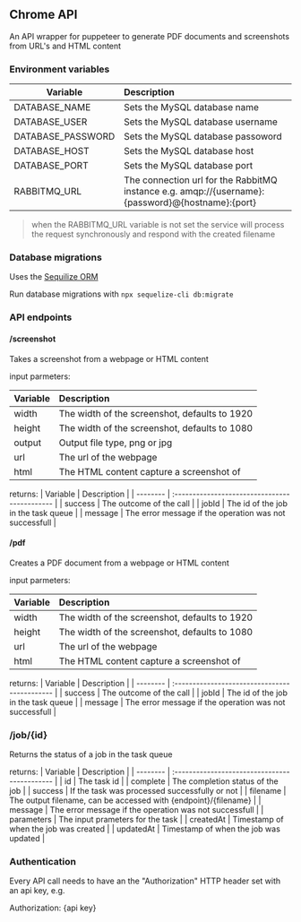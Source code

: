 ## Chrome API

An API wrapper for puppeteer to generate PDF documents and screenshots from URL's and HTML content

### Environment variables

| Variable          | Description                                                                                      |
| ----------------- | :----------------------------------------------------------------------------------------------- |
| DATABASE_NAME     | Sets the MySQL database name                                                                     |
| DATABASE_USER     | Sets the MySQL database username                                                                 |
| DATABASE_PASSWORD | Sets the MySQL database passoword                                                                |
| DATABASE_HOST     | Sets the MySQL database host                                                                     |
| DATABASE_PORT     | Sets the MySQL database port                                                                     |
| RABBITMQ_URL      | The connection url for the RabbitMQ instance e.g. amqp://{username}:{password}@{hostname}:{port} |

> when the RABBITMQ_URL variable is not set the service will process the request synchronously and respond with the created filename

### Database migrations

Uses the [Sequilize ORM](https://sequelize.org)

Run database migrations with
`npx sequelize-cli db:migrate`

### API endpoints

#### /screenshot

Takes a screenshot from a webpage or HTML content

input parmeters:

| Variable | Description                                   |
| -------- | :-------------------------------------------- |
| width    | The width of the screenshot, defaults to 1920 |
| height   | The width of the screenshot, defaults to 1080 |
| output   | Output file type, png or jpg                  |
| url      | The url of the webpage                        |
| html     | The HTML content capture a screenshot of      |

returns:
| Variable | Description |
| -------- | :-------------------------------------------- |
| success | The outcome of the call |
| jobId | The id of the job in the task queue |
| message | The error message if the operation was not successfull |

#### /pdf

Creates a PDF document from a webpage or HTML content

input parmeters:

| Variable | Description                                   |
| -------- | :-------------------------------------------- |
| width    | The width of the screenshot, defaults to 1920 |
| height   | The width of the screenshot, defaults to 1080 |
| url      | The url of the webpage                        |
| html     | The HTML content capture a screenshot of      |

returns:
| Variable | Description |
| -------- | :-------------------------------------------- |
| success | The outcome of the call |
| jobId | The id of the job in the task queue |
| message | The error message if the operation was not successfull |

### /job/{id}

Returns the status of a job in the task queue

returns:
| Variable | Description |
| -------- | :-------------------------------------------- |
| id | The task id |
| complete | The completion status of the job |
| success | If the task was processed successfully or not |
| filename | The output filename, can be accessed with {endpoint}/{filename} |
| message | The error message if the operation was not successfull |
| parameters | The input prameters for the task |
| createdAt | Timestamp of when the job was created |
| updatedAt | Timestamp of when the job was updated |

### Authentication

Every API call needs to have an the "Authorization" HTTP header set with an api key, e.g.

Authorization: {api key}
